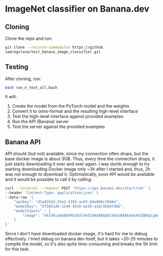 
# ImageNet classifier on Banana.dev


## Cloning
Clone the repo and run:
```bash
git clone --recurse-submodules https://github.
com/egslava/test_banana_image_classifier.git 
```

## Testing
After cloning, run:
```bash
bash run_n_test_all.bash
```

It will:
1) Create the model from the PyTorch model and the 
   weights
2) Convert it to onnx-format and the resulting 
   high-level interface
3) Test the high-level interface against provided 
   examples
4) Run the API (Banana) server
5) Test the server against the provided examples


## Banana API
API should (but not) available, since my connection 
often drops, but the base docker image is about 3GB.
Thus, every time the connection drops, it just 
starts downloading it over and over again. I was 
dumb enough to try starting downloading Docker 
image only ~3h after I started and, thus, 2h was 
not enough to download it. Optimistically, soon API 
would be available and it would be possible to call 
it by calling:

```bash
curl --location --request POST 'https://api.banana.dev/start/v4/' \
--header 'Content-Type: application/json' \
--data-raw '{
    "apiKey": "d3a8262d-25e2-4393-ac03-b8e888cf8d8e",
    "modelKey": "5f5051db-1249-4530-be36-a2dc95b0746b",
    "modelInputs" : {
        "image": "UklGRiwAAABXRUJQVlA4ICAAAABQAQCdASoBAAEAAkA4JQBOgCgAAP76eV8CStWlVemeAA=="
    }
}'
```

Since I don't have downloaded docker image, it's 
hard for me to debug effectively. I tried debug on 
banana.dev itself, but it takes ~20-25 minutes to 
compile the model, so it's also quite 
time-consuming and breaks the 5h limit for this task.